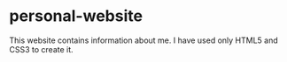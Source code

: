 # personal-website
This website contains information about me. I have used only HTML5 and CSS3 to create it.
